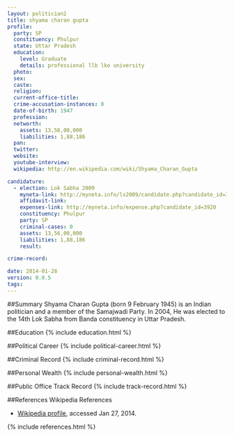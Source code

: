 ```yaml
---
layout: politician2
title: shyama charan gupta
profile: 
  party: SP
  constituency: Phulpur
  state: Uttar Pradesh
  education: 
    level: Graduate
    details: professional llb lko university
  photo: 
  sex: 
  caste: 
  religion: 
  current-office-title: 
  crime-accusation-instances: 0
  date-of-birth: 1947
  profession: 
  networth: 
    assets: 13,56,00,000
    liabilities: 1,88,186
  pan: 
  twitter: 
  website: 
  youtube-interview: 
  wikipedia: http://en.wikipedia.com/wiki/Shyama_Charan_Gupta

candidature: 
  - election: Lok Sabha 2009
    myneta-link: http://myneta.info/ls2009/candidate.php?candidate_id=3920
    affidavit-link: 
    expenses-link: http://myneta.info/expense.php?candidate_id=3920
    constituency: Phulpur 
    party: SP
    criminal-cases: 0
    assets: 13,56,00,000
    liabilities: 1,88,186
    result:  

crime-record: 

date: 2014-01-28
version: 0.0.5
tags: 
---
```

##Summary
Shyama Charan Gupta (born 9 February 1945) is an Indian politician and a member of the Samajwadi Party. In 2004, He was elected to the 14th Lok Sabha from Banda constituency in Uttar Pradesh.


##Education
{% include education.html %}


##Political Career
{% include political-career.html %}


##Criminal Record
{% include criminal-record.html %}


##Personal Wealth
{% include personal-wealth.html %}


##Public Office Track Record
{% include track-record.html %}


##References
Wikipedia References
- [Wikipedia profile]({{page.profile.wikipedia}}), accessed Jan 27, 2014.



{% include references.html %}